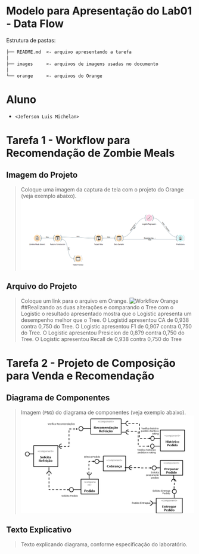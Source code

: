 # Modelo para Apresentação do Lab01 - Data Flow

Estrutura de pastas:

~~~
├── README.md  <- arquivo apresentando a tarefa
│
├── images     <- arquivos de imagens usadas no documento
│
└── orange     <- arquivos do Orange
~~~

# Aluno
* `<Jeferson Luis Michelan>`

# Tarefa 1 - Workflow para Recomendação de Zombie Meals

## Imagem do Projeto
> Coloque uma imagem da captura de tela com o projeto do Orange (veja exemplo abaixo).
![Workflow Orange](images/zombie-meals-logistic.png)

## Arquivo do Projeto
> Coloque um link para o arquivo em Orange.
![Workflow Orange](orange/zombie-meals-logistic.png)
##Realizando as duas alterações e comparando o Tree com o Logistic o resultado apresentado mostra que o Logistic apresenta um desempenho melhor que o Tree.
O Logistid apresentou CA de 0,938 contra 0,750 do Tree.
O Logistic apresentou F1 de 0,907 contra 0,750 do Tree.
O Logistic apresentou Presicion de 0,879 contra 0,750 do Tree.
O Logistic apresentou Recall de 0,938 contra 0,750 do Tree

# Tarefa 2 - Projeto de Composição para Venda e Recomendação

## Diagrama de Componentes

> Imagem (`PNG`) do diagrama de componentes (veja exemplo abaixo).
![Diagrama Venda](images/diagrama-componentes-venda.png)

## Texto Explicativo

> Texto explicando diagrama, conforme especificação do laboratório.
